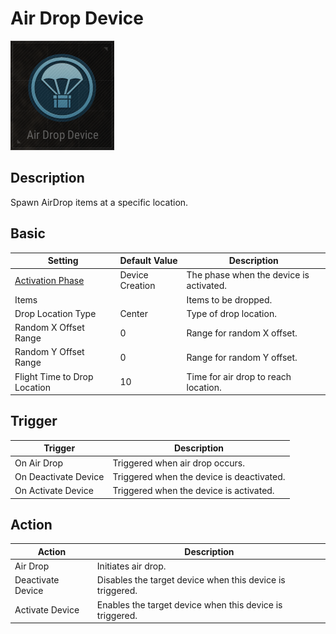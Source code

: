 # Air Drop Device

![AirDrop Icon](../images/DeviceIcons/Device_AirDrop.png)

## Description

Spawn AirDrop items at a specific location.

## Basic
| Setting                  | Default Value | Description |
|--------------------------|---------------|-------------|
| [Activation Phase](Common_Device_Settings.md#activation-phase)         | Device Creation | The phase when the device is activated. |
| Items                    |               | Items to be dropped. |
| Drop Location Type       | Center        | Type of drop location. |
| Random X Offset Range    | 0             | Range for random X offset. |
| Random Y Offset Range    | 0             | Range for random Y offset. |
| Flight Time to Drop Location | 10        | Time for air drop to reach location. |

## Trigger
| Trigger                | Description |
|------------------------|-------------|
| On Air Drop            | Triggered when air drop occurs. |
| On Deactivate Device   | Triggered when the device is deactivated. |
| On Activate Device     | Triggered when the device is activated. |

## Action
| Action                | Description |
|-----------------------|-------------|
| Air Drop              | Initiates air drop. |
| Deactivate Device     | Disables the target device when this device is triggered. |
| Activate Device       | Enables the target device when this device is triggered. |
